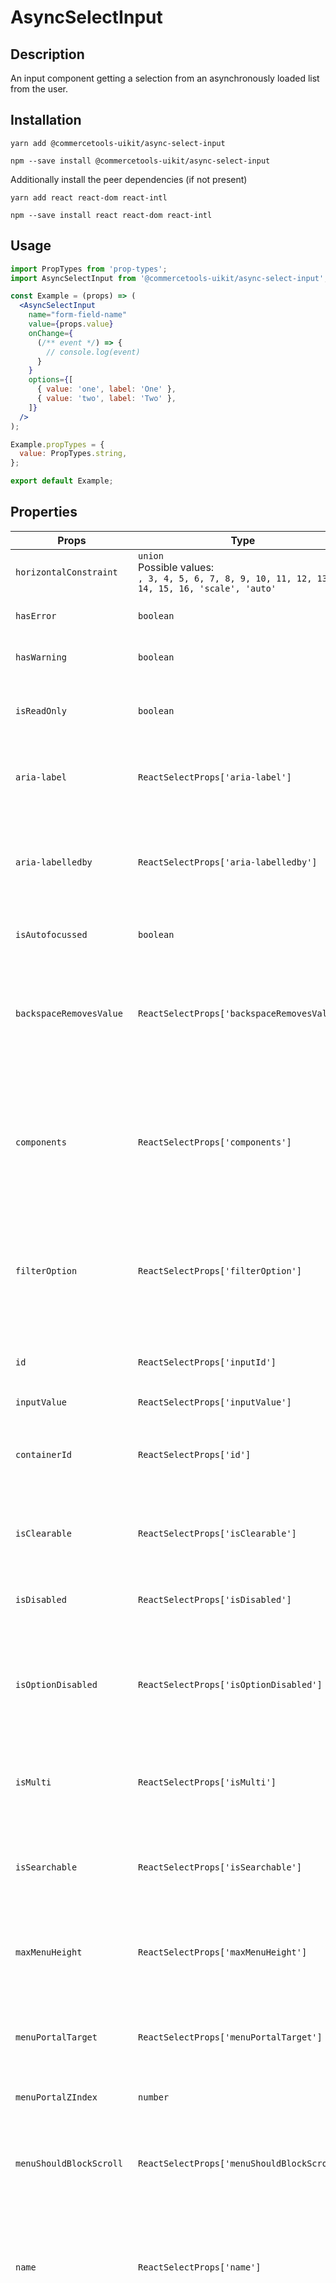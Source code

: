 <!-- THIS IS AN AUTOGENERATED FILE. DO NOT EDIT THIS FILE DIRECTLY. -->
<!-- This file is created by the `yarn generate-readme` script. -->

# AsyncSelectInput

## Description

An input component getting a selection from an asynchronously loaded list from the user.

## Installation

```
yarn add @commercetools-uikit/async-select-input
```

```
npm --save install @commercetools-uikit/async-select-input
```

Additionally install the peer dependencies (if not present)

```
yarn add react react-dom react-intl
```

```
npm --save install react react-dom react-intl
```

## Usage

```jsx
import PropTypes from 'prop-types';
import AsyncSelectInput from '@commercetools-uikit/async-select-input';

const Example = (props) => (
  <AsyncSelectInput
    name="form-field-name"
    value={props.value}
    onChange={
      (/** event */) => {
        // console.log(event)
      }
    }
    options={[
      { value: 'one', label: 'One' },
      { value: 'two', label: 'Two' },
    ]}
  />
);

Example.propTypes = {
  value: PropTypes.string,
};

export default Example;
```

## Properties

| Props                    | Type                                                                                                  | Required | Default | Description                                                                                                                                                                                                                                                                                                                                                        |
| ------------------------ | ----------------------------------------------------------------------------------------------------- | :------: | ------- | ------------------------------------------------------------------------------------------------------------------------------------------------------------------------------------------------------------------------------------------------------------------------------------------------------------------------------------------------------------------ |
| `horizontalConstraint`   | `union`<br/>Possible values:<br/>`, 3, 4, 5, 6, 7, 8, 9, 10, 11, 12, 13, 14, 15, 16, 'scale', 'auto'` |          |         | Horizontal size limit of the input fields.                                                                                                                                                                                                                                                                                                                         |
| `hasError`               | `boolean`                                                                                             |          |         | Indicates the input field has an error                                                                                                                                                                                                                                                                                                                             |
| `hasWarning`             | `boolean`                                                                                             |          |         | Indicates the input field has a warning                                                                                                                                                                                                                                                                                                                            |
| `isReadOnly`             | `boolean`                                                                                             |          |         | Indicates that the field is displaying read-only content                                                                                                                                                                                                                                                                                                           |
| `aria-label`             | `ReactSelectProps['aria-label']`                                                                      |          |         | Aria label (for assistive tech)&#xA;[Props from React select was used](https://react-select.com/props)                                                                                                                                                                                                                                                             |
| `aria-labelledby`        | `ReactSelectProps['aria-labelledby']`                                                                 |          |         | HTML ID of an element that should be used as the label (for assistive tech)&#xA;[Props from React select was used](https://react-select.com/props)                                                                                                                                                                                                                 |
| `isAutofocussed`         | `boolean`                                                                                             |          |         | Focus the control when it is mounted                                                                                                                                                                                                                                                                                                                               |
| `backspaceRemovesValue`  | `ReactSelectProps['backspaceRemovesValue']`                                                           |          |         | Remove the currently focused option when the user presses backspace&#xA;[Props from React select was used](https://react-select.com/props)                                                                                                                                                                                                                         |
| `components`             | `ReactSelectProps['components']`                                                                      |          |         | Map of components to overwrite the default ones, see [what components you can override](https://react-select.com/components)&#xA;[Props from React select was used](https://react-select.com/props)                                                                                                                                                                |
| `filterOption`           | `ReactSelectProps['filterOption']`                                                                    |          |         | Custom method to filter whether an option should be displayed in the menu&#xA;[Props from React select was used](https://react-select.com/props)                                                                                                                                                                                                                   |
| `id`                     | `ReactSelectProps['inputId']`                                                                         |          |         | The id of the search input&#xA;[Props from React select was used](https://react-select.com/props)                                                                                                                                                                                                                                                                  |
| `inputValue`             | `ReactSelectProps['inputValue']`                                                                      |          |         |                                                                                                                                                                                                                                                                                                                                                                    |
| `containerId`            | `ReactSelectProps['id']`                                                                              |          |         | The id to set on the SelectContainer component&#xA;[Props from React select was used](https://react-select.com/props)                                                                                                                                                                                                                                              |
| `isClearable`            | `ReactSelectProps['isClearable']`                                                                     |          |         | Is the select value clearable&#xA;[Props from React select was used](https://react-select.com/props)                                                                                                                                                                                                                                                               |
| `isDisabled`             | `ReactSelectProps['isDisabled']`                                                                      |          |         | Is the select disabled&#xA;[Props from React select was used](https://react-select.com/props)                                                                                                                                                                                                                                                                      |
| `isOptionDisabled`       | `ReactSelectProps['isOptionDisabled']`                                                                |          |         | Override the built-in logic to detect whether an option is disabled&#xA;[Props from React select was used](https://react-select.com/props)                                                                                                                                                                                                                         |
| `isMulti`                | `ReactSelectProps['isMulti']`                                                                         |          |         | Support multiple selected options&#xA;[Props from React select was used](https://react-select.com/props)                                                                                                                                                                                                                                                           |
| `isSearchable`           | `ReactSelectProps['isSearchable']`                                                                    |          | `true`  | Whether to enable search functionality&#xA;[Props from React select was used](https://react-select.com/props)                                                                                                                                                                                                                                                      |
| `maxMenuHeight`          | `ReactSelectProps['maxMenuHeight']`                                                                   |          |         | Maximum height of the menu before scrolling&#xA;[Props from React select was used](https://react-select.com/props)                                                                                                                                                                                                                                                 |
| `menuPortalTarget`       | `ReactSelectProps['menuPortalTarget']`                                                                |          |         | Dom element to portal the select menu to&#xA;[Props from React select was used](https://react-select.com/props)                                                                                                                                                                                                                                                    |
| `menuPortalZIndex`       | `number`                                                                                              |          | `1`     | z-index value for the menu portal                                                                                                                                                                                                                                                                                                                                  |
| `menuShouldBlockScroll`  | `ReactSelectProps['menuShouldBlockScroll']`                                                           |          |         | whether the menu should block scroll while open&#xA;[Props from React select was used](https://react-select.com/props)                                                                                                                                                                                                                                             |
| `name`                   | `ReactSelectProps['name']`                                                                            |          |         | Name of the HTML Input (optional - without this, no input will be rendered)&#xA;[Props from React select was used](https://react-select.com/props)                                                                                                                                                                                                                 |
| `noOptionsMessage`       | `ReactSelectProps['noOptionsMessage']`                                                                |          |         | Can be used to render a custom value when there are no options (either because of no search results, or all options have been used, or there were none in the first place). Gets called with `{ inputValue: String }`. `inputValue` will be an empty string when no search text is present.&#xA;[Props from React select was used](https://react-select.com/props) |
| `onBlur`                 | `Function`<br/>[See signature.](#signature-onBlur)                                                    |          |         | Handle blur events on the control                                                                                                                                                                                                                                                                                                                                  |
| `onChange`               | `Function`<br/>[See signature.](#signature-onChange)                                                  |    ✅    |         | Called with a fake event when value changes. The event's `target.name` will be the `name` supplied in props. The event's `target.value` will hold the value. The value will be the selected option, or an array of options in case `isMulti` is `true`.                                                                                                            |
| `onFocus`                | `ReactSelectProps['onFocus']`                                                                         |          |         | Handle focus events on the control&#xA;[Props from React select was used](https://react-select.com/props)                                                                                                                                                                                                                                                          |
| `onInputChange`          | `ReactSelectProps['onInputChange']`                                                                   |          |         | Handle change events on the input&#xA;[Props from React select was used](https://react-select.com/props)                                                                                                                                                                                                                                                           |
| `placeholder`            | `ReactSelectProps['placeholder']`                                                                     |          |         | Placeholder text for the select value&#xA;[Props from React select was used](https://react-select.com/props)                                                                                                                                                                                                                                                       |
| `loadingMessage`         | `union`<br/>Possible values:<br/>`string , (() => string)`                                            |          |         | loading message shown while the options are being loaded                                                                                                                                                                                                                                                                                                           |
| `tabIndex`               | `ReactSelectProps['tabIndex']`                                                                        |          |         | Sets the tabIndex attribute on the input&#xA;[Props from React select was used](https://react-select.com/props)                                                                                                                                                                                                                                                    |
| `tabSelectsValue`        | `ReactSelectProps['tabSelectsValue']`                                                                 |          |         | Select the currently focused option when the user presses tab&#xA;[Props from React select was used](https://react-select.com/props)                                                                                                                                                                                                                               |
| `value`                  | `PropsValue`                                                                                          |          | `null`  | The value of the select; reflected by the selected option&#xA;[Props from React select was used](https://react-select.com/props)                                                                                                                                                                                                                                   |
| `defaultOptions`         | `union`<br/>Possible values:<br/>`OptionsOrGroups<unknown, GroupBase<unknown>> , boolean`             |          |         | The default set of options to show before the user starts searching. When set to true, the results for loadOptions('') will be autoloaded.&#xA;[Props from React select was used](https://react-select.com/props)                                                                                                                                                  |
| `loadOptions`            | `Function`<br/>[See signature.](#signature-loadOptions)                                               |    ✅    |         | Function that returns a promise, which is the set of options to be used once the promise resolves.                                                                                                                                                                                                                                                                 |
| `cacheOptions`           | `unknown`                                                                                             |          |         | If cacheOptions is truthy, then the loaded data will be cached. The cache will remain until cacheOptions changes value.                                                                                                                                                                                                                                            |
| `showOptionGroupDivider` | `boolean`                                                                                             |          |         | Determines if option groups will be separated by a divider                                                                                                                                                                                                                                                                                                         |
| `iconLeft`               | `ReactNode`                                                                                           |          |         | Icon to display on the left of the placeholder text and selected value. Has no effect when `isMulti` is enabled.                                                                                                                                                                                                                                                   |

## Signatures

### Signature `onBlur`

```ts
(event: TEvent) => void
```

### Signature `onChange`

```ts
(event: TEvent, info: ActionMeta<unknown>) => void
```

### Signature `loadOptions`

```ts
() => void
```

This input is built on top of [`react-select`](https://github.com/JedWatson/react-select) v2.
It supports mostly same properties as `react-select`. Behavior for some props was changed, and support for others was dropped.

In case you need one of the currently excluded props, feel free to open a PR adding them.

### Static Properties

#### `isTouched(touched)`

Expects to be called with an array or boolean.
Returns `true` when truthy.

#### Components

It is possible to customize `SelectInput` by passing the `components` property.
`SelectInput` exports the default underlying components as static exports.

Components available as static exports are:

- `ClearIndicator`
- `Control`
- `DropdownIndicator`
- `DownChevron`
- `CrossIcon`
- `Group`
- `GroupHeading`
- `IndicatorsContainer`
- `IndicatorSeparator`
- `Input`
- `LoadingIndicator`
- `Menu`
- `MenuList`
- `MenuPortal`
- `LoadingMessage`
- `NoOptionsMessage`
- `MultiValue`
- `MultiValueContainer`
- `MultiValueLabel`
- `MultiValueRemove`
- `Option`
- `Placeholder`
- `SelectContainer`
- `SingleValue`
- `ValueContainer`

See the [official documentation](https://react-select.com/components) for more information about the props they receive.
